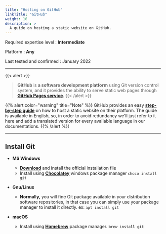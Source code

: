 ```yaml
---
title: "Hosting on GitHub"
linkTitle: "GitHub"
weight: 10
description: >
  A guide on hosting a static website on GitHub.
---
```


Required expertise level : **Intermediate**

Platform : **Any**

Last tested and confirmed : January 2022

-----

{{< alert >}}
>**GitHub** is **a software development platform** using Git version control system, and it provides the ability to serve static web pages through [**GitHub Pages service**](https://pages.github.com/).
{{< /alert >}}

{{% alert color="warning" title="Note" %}}
GitHub provides an easy [**step-by-step guide**](https://pages.github.com/) on how to host a static website on their platform.
The guide is available in English, so, in order to avoid redundancy we'll just refer to it here and add a translated version for every available language in our documentations.
{{% /alert %}}

----

## Install Git

- **MS Windows**
  - **[Download](https://git-scm.com/download/win)** and install the official installation file
  - Install using **[Chocolatey](https://chocolatey.org/packages/git)** windows package manager `choco install git`

- **Gnu/Linux**
  - **Normally,** you will fine Git package available in your distribution software repositories, in that case you can simply use your package manager to install it directly. ex: `apt install git`

- **macOS**
  - Install using **[Homebrew](https://docs.brew.sh/Installation)** package manager. `brew install git`
